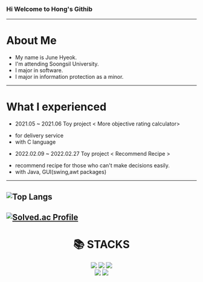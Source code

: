 ### Hi Welcome to Hong's Githib

<!--
**hongjunehuke/hongjunehuke** is a ✨ _special_ ✨ repository because its `README.md` (this file) appears on your GitHub profile.

Here are some ideas to get you started:

- 🔭 I’m currently working on ...
- 🌱 I’m currently learning ...
- 👯 I’m looking to collaborate on ...
- 🤔 I’m looking for help with ...
- 💬 Ask me about ...
- 📫 How to reach me: ...
- 😄 Pronouns: ...
- ⚡ Fun fact: ...
-->
---
# About Me
* My name is June Hyeok.
* I'm attending Soongsil University.
* I major in software.
* I major in information protection as a minor.
---
# What I experienced
- 2021.05 ~ 2021.06
Toy project 
< More objective rating calculator> 
* for delivery service 
* with C language
- 2022.02.09 ~ 2022.02.27
Toy project
< Recommend Recipe >
* recommend recipe for those who can't make decisions easily.
* with Java, GUI(swing,awt packages)
---
![Top Langs](https://github-readme-stats.vercel.app/api/top-langs/?username=hongjunehuke&layout=compack&theme=dark)
---
[![Solved.ac Profile](http://mazassumnida.wtf/api/generate_badge?boj=lms7802)](https://solved.ac/lsm7802)
---
<div align=center><h1>📚 STACKS</h1></div>
<div align=center> 
  <img src="https://img.shields.io/badge/java-007396?style=for-the-badge&logo=java&logoColor=white"> 
  <img src="https://img.shields.io/badge/c++-00599C?style=for-the-badge&logo=c%2B%2B&logoColor=white">
  <img src="https://img.shields.io/badge/python-3776AB?style=for-the-badge&logo=python&logoColor=white"> 
  <br>
  <img src="https://img.shields.io/badge/github-181717?style=for-the-badge&logo=github&logoColor=white">
  <img src="https://img.shields.io/badge/git-F05032?style=for-the-badge&logo=git&logoColor=white">
  <br>
</div>
